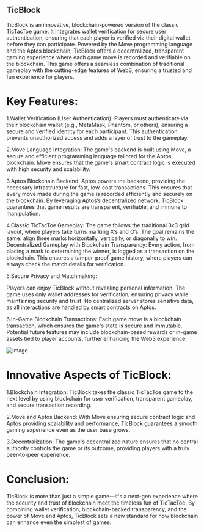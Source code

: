 ## TicBlock 
TicBlock is an innovative, blockchain-powered version of the classic TicTacToe game. It integrates wallet verification for secure user authentication, ensuring that each player is verified via their digital wallet before they can participate. Powered by the Move programming language and the Aptos blockchain, TicBlock offers a decentralized, transparent gaming experience where each game move is recorded and verifiable on the blockchain. This game offers a seamless combination of traditional gameplay with the cutting-edge features of Web3, ensuring a trusted and fun experience for players.

# Key Features:

1.Wallet Verification (User Authentication):
Players must authenticate via their blockchain wallet (e.g., MetaMask, Phantom, or others), ensuring a secure and verified identity for each participant. This authentication prevents unauthorized access and adds a layer of trust to the gameplay.

2.Move Language Integration:
The game's backend is built using Move, a secure and efficient programming language tailored for the Aptos blockchain. Move ensures that the game's smart contract logic is executed with high security and scalability.

3.Aptos Blockchain Backend:
Aptos powers the backend, providing the necessary infrastructure for fast, low-cost transactions. This ensures that every move made during the game is recorded efficiently and securely on the blockchain.
By leveraging Aptos’s decentralized network, TicBlock guarantees that game results are transparent, verifiable, and immune to manipulation.

4.Classic TicTacToe Gameplay:
The game follows the traditional 3x3 grid layout, where players take turns marking X’s and O’s. The goal remains the same: align three marks horizontally, vertically, or diagonally to win.
Decentralized Gameplay with Blockchain Transparency:
Every action, from placing a mark to determining the winner, is logged as a transaction on the blockchain. This ensures a tamper-proof game history, where players can always check the match details for verification.

5.Secure Privacy and Matchmaking:

Players can enjoy TicBlock without revealing personal information. The game uses only wallet addresses for verification, ensuring privacy while maintaining security and trust. No centralized server stores sensitive data, as all interactions are handled by smart contracts on Aptos.

6.In-Game Blockchain Transactions:
Each game move is a blockchain transaction, which ensures the game's state is secure and immutable. Potential future features may include blockchain-based rewards or in-game assets tied to player accounts, further enhancing the Web3 experience.

![image](https://github.com/user-attachments/assets/2fdb420e-1677-4451-b9ed-11b38edaf845)

# Innovative Aspects of TicBlock:
1.Blockchain Integration: TicBlock takes the classic TicTacToe game to the next level by using blockchain for user verification, transparent gameplay, and secure transaction recording.


2.Move and Aptos Backend: With Move ensuring secure contract logic and Aptos providing scalability and performance, TicBlock guarantees a smooth gaming experience even as the user base grows.

3.Decentralization: The game's decentralized nature ensures that no central authority controls the game or its outcome, providing players with a truly peer-to-peer experience.


# Conclusion: 
TicBlock is more than just a simple game—it's a next-gen experience where the security and trust of blockchain meet the timeless fun of TicTacToe. By combining wallet verification, blockchain-backed transparency, and the power of Move and Aptos, TicBlock sets a new standard for how blockchain can enhance even the simplest of games.

